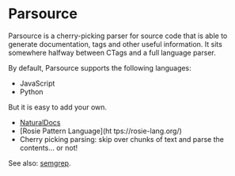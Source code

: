 # Parsource

Parsource is a cherry-picking parser for source code that is able to
generate documentation, tags and other useful information. It sits somewhere
halfway between CTags and a full language parser.

By default, Parsource supports the following languages:

-   JavaScript
-   Python

But it is easy to add your own.

-   [NaturalDocs](https://www.naturaldocs.org/reference/scope/)
-   [Rosie Pattern Language](ht tps://rosie-lang.org/)
-   Cherry picking parsing: skip over chunks of text and parse the contents… or not!

See also: [semgrep](https://github.com/returntocorp/semgrep).
